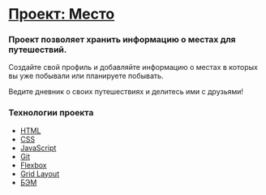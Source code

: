 # [Проект: Место](https://buyanauskasaa.github.io/mesto/)

### Проект позволяет хранить информацию о местах для путешествий.

Создайте свой профиль и добавляйте информацию о местах в которых вы уже побывали или планируете побывать.

Ведите дневник о своих путешествиях и делитесь ими с друзьями!

### Технологии проекта
  * [HTML](https://html.spec.whatwg.org/multipage/)
  * [CSS](https://www.w3.org/Style/CSS/)
  * [JavaScript](https://www.javascript.com/)
  * [Git](https://git-scm.com/)
  * [Flexbox](https://developer.mozilla.org/ru/docs/Learn/CSS/CSS_layout/Flexbox)
  * [Grid Layout](https://developer.mozilla.org/ru/docs/Web/CSS/CSS_Grid_Layout/Basic_Concepts_of_Grid_Layout)
  * [БЭМ](https://ru.bem.info/)

